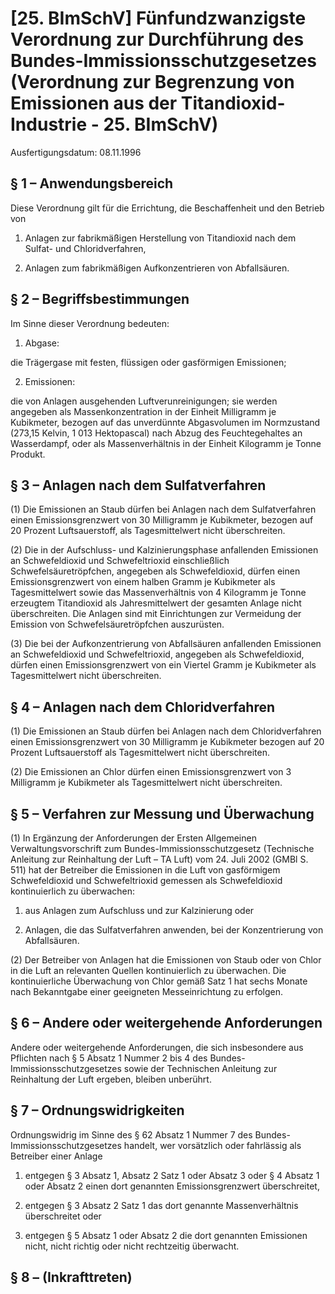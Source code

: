 # [25. BImSchV] Fünfundzwanzigste Verordnung zur Durchführung des Bundes-Immissionsschutzgesetzes  (Verordnung zur Begrenzung von Emissionen aus der Titandioxid-Industrie - 25. BImSchV)

Ausfertigungsdatum: 08.11.1996

 

## § 1 – Anwendungsbereich

Diese Verordnung gilt für die Errichtung, die Beschaffenheit und den Betrieb von

1. Anlagen zur fabrikmäßigen Herstellung von Titandioxid nach dem Sulfat- und Chloridverfahren,

2. Anlagen zum fabrikmäßigen Aufkonzentrieren von Abfallsäuren.


## § 2 – Begriffsbestimmungen

Im Sinne dieser Verordnung bedeuten:

1. Abgase:

die Trägergase mit festen, flüssigen oder gasförmigen Emissionen;

2. Emissionen:

die von Anlagen ausgehenden Luftverunreinigungen; sie werden angegeben als Massenkonzentration in der Einheit Milligramm je Kubikmeter, bezogen auf das unverdünnte Abgasvolumen im Normzustand (273,15 Kelvin, 1 013 Hektopascal) nach Abzug des Feuchtegehaltes an Wasserdampf, oder als Massenverhältnis in der Einheit Kilogramm je Tonne Produkt.


## § 3 – Anlagen nach dem Sulfatverfahren

(1) Die Emissionen an Staub dürfen bei Anlagen nach dem Sulfatverfahren einen Emissionsgrenzwert von 30 Milligramm je Kubikmeter, bezogen auf 20 Prozent Luftsauerstoff, als Tagesmittelwert nicht überschreiten.

(2) Die in der Aufschluss- und Kalzinierungsphase anfallenden Emissionen an Schwefeldioxid und Schwefeltrioxid einschließlich Schwefelsäuretröpfchen, angegeben als Schwefeldioxid, dürfen einen Emissionsgrenzwert von einem halben Gramm je Kubikmeter als Tagesmittelwert sowie das Massenverhältnis von 4 Kilogramm je Tonne erzeugtem Titandioxid als Jahresmittelwert der gesamten Anlage nicht überschreiten. Die Anlagen sind mit Einrichtungen zur Vermeidung der Emission von Schwefelsäuretröpfchen auszurüsten.

(3) Die bei der Aufkonzentrierung von Abfallsäuren anfallenden Emissionen an Schwefeldioxid und Schwefeltrioxid, angegeben als Schwefeldioxid, dürfen einen Emissionsgrenzwert von ein Viertel Gramm je Kubikmeter als Tagesmittelwert nicht überschreiten.


## § 4 – Anlagen nach dem Chloridverfahren

(1) Die Emissionen an Staub dürfen bei Anlagen nach dem Chloridverfahren einen Emissionsgrenzwert von 30 Milligramm je Kubikmeter bezogen auf 20 Prozent Luftsauerstoff als Tagesmittelwert nicht überschreiten.

(2) Die Emissionen an Chlor dürfen einen Emissionsgrenzwert von 3 Milligramm je Kubikmeter als Tagesmittelwert nicht überschreiten.


## § 5 – Verfahren zur Messung und Überwachung

(1) In Ergänzung der Anforderungen der Ersten Allgemeinen Verwaltungsvorschrift zum Bundes-Immissionsschutzgesetz (Technische Anleitung zur Reinhaltung der Luft – TA Luft) vom 24. Juli 2002 (GMBl S. 511) hat der Betreiber die Emissionen in die Luft von gasförmigem Schwefeldioxid und Schwefeltrioxid gemessen als Schwefeldioxid kontinuierlich zu überwachen:

1. aus Anlagen zum Aufschluss und zur Kalzinierung oder

2. Anlagen, die das Sulfatverfahren anwenden, bei der Konzentrierung von Abfallsäuren.

(2) Der Betreiber von Anlagen hat die Emissionen von Staub oder von Chlor in die Luft an relevanten Quellen kontinuierlich zu überwachen. Die kontinuierliche Überwachung von Chlor gemäß Satz 1 hat sechs Monate nach Bekanntgabe einer geeigneten Messeinrichtung zu erfolgen.


## § 6 – Andere oder weitergehende Anforderungen

Andere oder weitergehende Anforderungen, die sich insbesondere aus Pflichten nach § 5 Absatz 1 Nummer 2 bis 4 des Bundes-Immissionsschutzgesetzes sowie der Technischen Anleitung zur Reinhaltung der Luft ergeben, bleiben unberührt.


## § 7 – Ordnungswidrigkeiten

Ordnungswidrig im Sinne des § 62 Absatz 1 Nummer 7 des Bundes-Immissionsschutzgesetzes handelt, wer vorsätzlich oder fahrlässig als Betreiber einer Anlage

1. entgegen § 3 Absatz 1, Absatz 2 Satz 1 oder Absatz 3 oder § 4 Absatz 1 oder Absatz 2 einen dort genannten Emissionsgrenzwert überschreitet,

2. entgegen § 3 Absatz 2 Satz 1 das dort genannte Massenverhältnis überschreitet oder

3. entgegen § 5 Absatz 1 oder Absatz 2 die dort genannten Emissionen nicht, nicht richtig oder nicht rechtzeitig überwacht.


## § 8 – (Inkrafttreten)
